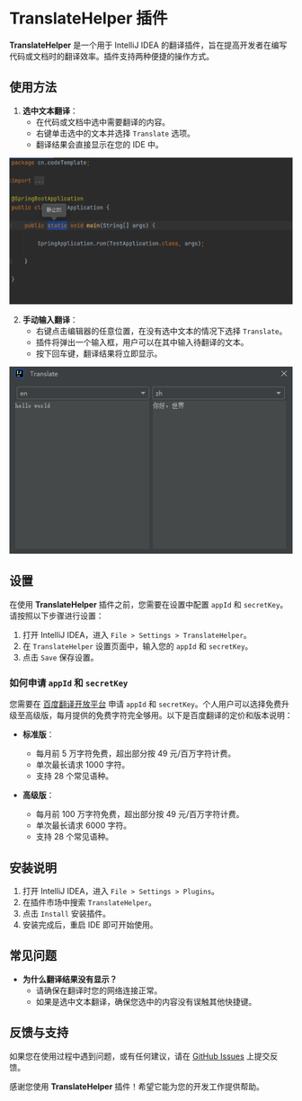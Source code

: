 # TranslateHelper 插件

**TranslateHelper** 是一个用于 IntelliJ IDEA 的翻译插件，旨在提高开发者在编写代码或文档时的翻译效率。插件支持两种便捷的操作方式。


## 使用方法

1. **选中文本翻译**：
    - 在代码或文档中选中需要翻译的内容。
    - 右键单击选中的文本并选择 `Translate` 选项。
    - 翻译结果会直接显示在您的 IDE 中。

<img src="img/1.png" >

2. **手动输入翻译**：
    - 右键点击编辑器的任意位置，在没有选中文本的情况下选择 `Translate`。
    - 插件将弹出一个输入框，用户可以在其中输入待翻译的文本。
    - 按下回车键，翻译结果将立即显示。

<img src="img/2.png" >

## 设置

在使用 **TranslateHelper** 插件之前，您需要在设置中配置 `appId` 和 `secretKey`。请按照以下步骤进行设置：

1. 打开 IntelliJ IDEA，进入 `File > Settings > TranslateHelper`。
2. 在 `TranslateHelper` 设置页面中，输入您的 `appId` 和 `secretKey`。
3. 点击 `Save` 保存设置。

### 如何申请 `appId` 和 `secretKey`

您需要在 [百度翻译开放平台](https://fanyi-api.baidu.com/) 申请 `appId` 和 `secretKey`。个人用户可以选择免费升级至高级版，每月提供的免费字符完全够用。以下是百度翻译的定价和版本说明：

- **标准版**：
    - 每月前 5 万字符免费，超出部分按 49 元/百万字符计费。
    - 单次最长请求 1000 字符。
    - 支持 28 个常见语种。

- **高级版**：
    - 每月前 100 万字符免费，超出部分按 49 元/百万字符计费。
    - 单次最长请求 6000 字符。
    - 支持 28 个常见语种。

## 安装说明

1. 打开 IntelliJ IDEA，进入 `File > Settings > Plugins`。
2. 在插件市场中搜索 `TranslateHelper`。
3. 点击 `Install` 安装插件。
4. 安装完成后，重启 IDE 即可开始使用。

## 常见问题

- **为什么翻译结果没有显示？**
    - 请确保在翻译时您的网络连接正常。
    - 如果是选中文本翻译，确保您选中的内容没有误触其他快捷键。


## 反馈与支持

如果您在使用过程中遇到问题，或有任何建议，请在 [GitHub Issues](https://github.com/your-repo/issues) 上提交反馈。

感谢您使用 **TranslateHelper** 插件！希望它能为您的开发工作提供帮助。